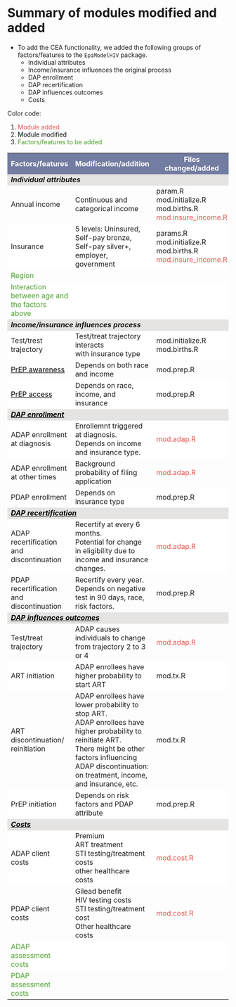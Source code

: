 # Summary of modules modified and added

* To add the CEA functionality, we added the following groups of factors/features to the `EpiModelHIV` package. 
    - Individual attributes
    - Income/insurance influences the original process
    - DAP enrollment
    - DAP recertification
    - DAP influences outcomes
    - Costs

Color code: 
1. <font color="#E55451">Module added</font>
2. <font color="black">Module modified</font>
3. <font color="#4AA02C">Factors/features to be added</font>

<table>
<tr><th bgcolor="#737CA1"><font COLOR="#FFFFFF"><strong>Factors/features</strong></font></th><th bgcolor="#737CA1"><font COLOR="#FFFFFF"><strong>Modification/addition</strong></font></th><th bgcolor="#737CA1"><font COLOR="#FFFFFF"><strong>Files changed/added</strong></font></th></tr>

<tr><td colspan=3 bgcolor="#E5E4E2"><i><b>Individual attributes</b></i></td></tr>

<tr><td>Annual income</td><td>Continuous and categorical income</td><td>param.R<br>mod.initialize.R <br> mod.births.R <br> <font color="#E55451">mod.insure_income.R</font></td></tr>

<tr><td bgcolor="#FFFFFF">Insurance</td><td bgcolor="#FFFFFF">5 levels: Uninsured, Self-pay bronze, Self-pay silver+, employer, government</td><td bgcolor="#FFFFFF">params.R <br> mod.initialize.R <br> mod.births.R <br> <font color="#E55451">mod.insure_income.R</font></td></tr>

<tr><td><font color="#4AA02C">Region</font></td><td></td><td></td></tr>

<tr><td bgcolor="#FFFFFF"><font color="#4AA02C">Interaction between age and the factors above</font></td><td bgcolor="#FFFFFF"></td><td bgcolor="#FFFFFF"></td></tr>

<tr><td colspan=3 bgcolor="#E5E4E2"><i><b>Income/insurance influences process</i></b></td></tr>

<tr><td bgcolor="#FFFFFF">Test/trest trajectory</td><td bgcolor="#FFFFFF">Test/treat trajectory interacts <br> with insurance type</td><td bgcolor="#FFFFFF">mod.initialize.R <br> mod.births.R </td></tr>

<tr><td><div id="PrEP"><u><a href="PrEP.md" style="color: #000000">PrEP awareness</a></u></div></td><td>Depends on both race and income</td><td>mod.prep.R</td></tr>

<tr><td bgcolor="#FFFFFF"><u><a href="PrEP.md" style="color: #000000">PrEP access</a></u></td><td bgcolor="#FFFFFF">Depends on race, income, and insurance</td><td bgcolor="#FFFFFF">mod.prep.R</td></tr>

<tr><td colspan=3 bgcolor="#E5E4E2"><div id="DAPenroll"><i><b><u><a href="DAPenroll.md" style="color: #000000">DAP enrollment</a></u></i></div></b></td></tr>

<tr><td bgcolor="#FFFFFF">ADAP enrollment at diagnosis</td><td bgcolor="#FFFFFF">Enrollemnt triggered at diagnosis.<br>Depends on income and insurance type.</td><td bgcolor="#FFFFFF"><font color="#E55451">mod.adap.R</font></td></tr>

<tr><td>ADAP enrollment at other times</td><td>Background probability of filing application</td><td><font color="#E55451">mod.adap.R</font></td></tr>

<tr><td bgcolor="#FFFFFF">PDAP enrollment</td><td bgcolor="#FFFFFF">Depends on insurance type</td><td bgcolor="#FFFFFF">mod.prep.R</td></tr>

<tr><td colspan=3 bgcolor="#E5E4E2"><div id="DAPrecert"><i><b><u><a href="DAPrecert.md" style="color: #000000">DAP recertification</a></u></b></i></div></td></tr>

<tr><td bgcolor="#FFFFFF">ADAP recertification and discontinuation</td><td bgcolor="#FFFFFF">Recertify at every 6 months.<br>Potential for change in eligibility due to income and insurance changes.</td><td bgcolor="#FFFFFF"><font color="#E55451">mod.adap.R</font></td></tr>

<tr><td>PDAP recertification and discontinuation</td><td>Recertify every year.<br>Depends on negative test in 90 days, race, risk factors.</td><td>mod.prep.R</td></tr>

<tr><td colspan=3 bgcolor="#E5E4E2"><div id="DAPoutcome"><i><b><u><a href="DAPoutcome.md" style="color: #000000">DAP influences outcomes</a></u></b></i></div></td></tr>

<tr><td>Test/treat trajectory</td><td>ADAP causes individuals to change from trajectory 2 to 3 or 4</td><td><font color="#E55451">mod.adap.R</font></td></tr>

<tr><td bgcolor="#FFFFFF">ART initiation</td><td bgcolor="#FFFFFF">ADAP enrollees have higher probability to start ART</td><td bgcolor="#FFFFFF">mod.tx.R</td></tr>

<tr><td>ART discontinuation/<br>reinitiation</td><td>ADAP enrollees have lower probability to stop ART. <br>ADAP enrollees have higher probability to reinitiate ART. <br>There might be other factors influencing ADAP discontinuation: on treatment, income, and insurance, etc.</td><td>mod.tx.R</td></tr>

<tr><td bgcolor="#FFFFFF">PrEP initiation</td><td bgcolor="#FFFFFF">Depends on risk factors and PDAP attribute</td><td bgcolor="#FFFFFF">mod.prep.R</td></tr>

<tr><td colspan=3 bgcolor="#E5E4E2"><div id="DAPcost"><i><b><u><a href="DAPcost.md" style="color: #000000">Costs</a></u></b></i></div></td></tr>

<tr><td bgcolor="#FFFFFF">ADAP client costs</td><td bgcolor="#FFFFFF">Premium<br>ART treatment<br>STI testing/treatment costs<br>other healthcare costs</td><td bgcolor="#FFFFFF"><font color="#E55451">mod.cost.R</font></td></tr>

<tr><td>PDAP client costs</td><td>Gilead benefit<br>HIV testing costs<br>STI testing/treatment cost<br>Other healthcare costs</td><td><font color="#E55451">mod.cost.R</font></td></tr>

<tr><td bgcolor="#FFFFFF"><font color="#4AA02C">ADAP assessment costs</font></td><td bgcolor="#FFFFFF"></td><td bgcolor="#FFFFFF"></font></td></tr>

<tr><td><font color="#4AA02C">PDAP assessment costs</font></td><td></td><td></td></tr>

</table>







